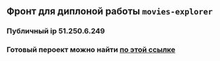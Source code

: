 ## Фронт для диплоной работы `movies-explorer`
### Публичный ip **51.250.6.249**
[1]: https://larikov.nomoredomains.work
### Готовый пероект можно найти [по этой ссылке][1]

